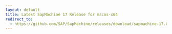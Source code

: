 ```yaml
---
layout: default
title: Latest SapMachine 17 Release for macos-x64
redirect_to:
  - https://github.com/SAP/SapMachine/releases/download/sapmachine-17.0.7/sapmachine-jre-17.0.7_macos-x64_bin.tar.gz
---
```

